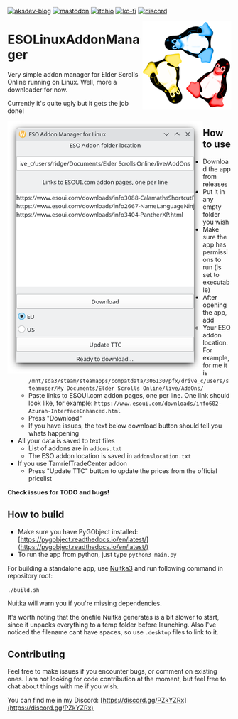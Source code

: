 [![aksdev-blog](https://img.shields.io/badge/blog-akselmo.dev-blue?style=flat-square)](https://akselmo.dev)
[![mastodon](https://img.shields.io/mastodon/follow/106864208846697693?color=%233088D4&domain=https%3A%2F%2Fmastodon.technology&logo=mastodon&style=flat-square&logoColor=white)](https://mastodon.technology/@huntra)
[![itchio](https://img.shields.io/badge/itch.io-akselmo-%23FA5C5C?style=flat-square&logo=itch.io&logoColor=white)](https://akselmo.itch.io/)
[![ko-fi](https://img.shields.io/badge/ko--fi-donate-%23FF5E5B?style=flat-square&logo=ko-fi&logoColor=white)](https://ko-fi.com/L4L57FOPF)
[![discord](https://img.shields.io/discord/475097536160595979?color=%235865F2&label=aks_dev%20discord&logo=discord&style=flat-square&logoColor=white)](https://discord.gg/PZkYZRx)

<img src="esotux.png" width="200" height="200" width="35%" align="right"/>

# ESOLinuxAddonManager

Very simple addon manager for Elder Scrolls Online running on Linux. Well, more a downloader for now.

Currently it's quite ugly but it gets the job done!

<img src="manager-screenshot.png" width="440" height="569" width="35%" align="left"/>

## How to use

* Download the app from releases
* Put it in any empty folder you wish
* Make sure the app has permissions to run (is set to executable)
* After opening the app, add
  * Your ESO addon location. For example, for me it is `/mnt/sda3/steam/steamapps/compatdata/306130/pfx/drive_c/users/steamuser/My Documents/Elder Scrolls Online/live/AddOns/`
  * Paste links to ESOUI.com addon pages, one per line. One link should look like, for example: `https://www.esoui.com/downloads/info602-Azurah-InterfaceEnhanced.html`
  * Press "Download"
  * If you have issues, the text below download button should tell you whats happening
* All your data is saved to text files
  * List of addons are in `addons.txt`
  * The ESO addon location is saved in `addonslocation.txt`
* If you use TamrielTradeCenter addon
  * Press "Update TTC" button to update the prices from the official pricelist

**Check issues for TODO and bugs!**

## How to build

* Make sure you have PyGObject installed: [https://pygobject.readthedocs.io/en/latest/](https://pygobject.readthedocs.io/en/latest/)
* To run the app from python, just type `python3 main.py`

For building a standalone app, use [Nuitka3](https://pypi.org/project/Nuitka/) and run following command in repository root:

`./build.sh`

Nuitka will warn you if you're missing dependencies.

It's worth noting that the onefile Nuitka generates is a bit slower to start, since it unpacks everything to a temp folder before launching.
Also I've noticed the filename cant have spaces, so use `.desktop` files to link to it.

## Contributing

Feel free to make issues if you encounter bugs, or comment on existing ones.
I am not looking for code contribution at the moment, but feel free to chat about things with me if you wish.

You can find me in my Discord: [https://discord.gg/PZkYZRx](https://discord.gg/PZkYZRx)

